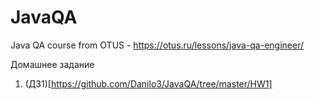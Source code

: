 # JavaQA
Java QA course from OTUS - https://otus.ru/lessons/java-qa-engineer/

Домашнее задание
1) (ДЗ1)[https://github.com/Danilo3/JavaQA/tree/master/HW1]
